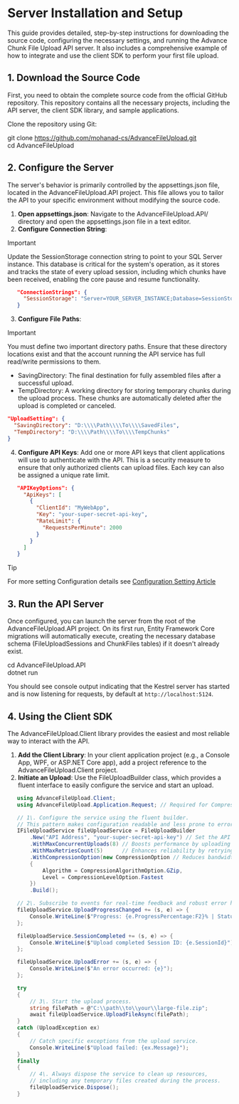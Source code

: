# **Server Installation and Setup**

This guide provides detailed, step-by-step instructions for downloading the source code, configuring the necessary settings, and running the Advance Chunk File Upload API server. It also includes a comprehensive example of how to integrate and use the client SDK to perform your first file upload.

## **1\. Download the Source Code**

First, you need to obtain the complete source code from the official GitHub repository. This repository contains all the necessary projects, including the API server, the client SDK library, and sample applications.

Clone the repository using Git:

git clone https://github.com/mohanad-cs/AdvanceFileUpload.git  
cd AdvanceFileUpload

## **2\. Configure the Server**

The server's behavior is primarily controlled by the appsettings.json file, located in the AdvanceFileUpload.API project. This file allows you to tailor the API to your specific environment without modifying the source code.

1. **Open appsettings.json**: Navigate to the AdvanceFileUpload.API/ directory and open the appsettings.json file in a text editor.  
2. **Configure Connection String**: 
>[!IMPORTANT]
>Update the SessionStorage connection string to point to your SQL Server instance. This database is critical for the system's operation, as it stores and tracks the state of every upload session, including which chunks have been received, enabling the core pause and resume functionality. 

```json 
   "ConnectionStrings": {  
     "SessionStorage": "Server=YOUR_SERVER_INSTANCE;Database=SessionStorageDb;TrustServerCertificate=true;TrustedConnection=True;"  
   }
```
3. **Configure File Paths**: 
>[!IMPORTANT]
>You must define two important directory paths. Ensure that these directory locations exist and that the account running the API service has full read/write permissions to them. 
* SavingDirectory: The final destination for fully assembled files after a successful upload.  
* TempDirectory: A working directory for storing temporary chunks during the upload process. These chunks are automatically deleted after the upload is completed or canceled.

```json
"UploadSetting": {  
  "SavingDirectory": "D:\\\\Path\\\\To\\\\SavedFiles",  
  "TempDirectory": "D:\\\\Path\\\\To\\\\TempChunks"  
}
```
4. **Configure API Keys**: Add one or more API keys that client applications will use to authenticate with the API. This is a security measure to ensure that only authorized clients can upload files. Each key can also be assigned a unique rate limit.  
```json
   "APIKeyOptions": {  
     "ApiKeys": [  
       {  
         "ClientId": "MyWebApp",  
         "Key": "your-super-secret-api-key",  
         "RateLimit": {  
           "RequestsPerMinute": 2000  
         }  
       }  
     ]  
   }
```
>[!TIP]
>For more setting Configuration details see [Configuration Setting Article](../docs/Configuration-Settings.html)

## **3\. Run the API Server**

Once configured, you can launch the server from the root of the AdvanceFileUpload.API project. On its first run, Entity Framework Core migrations will automatically execute, creating the necessary database schema (FileUploadSessions and ChunkFiles tables) if it doesn't already exist.

cd AdvanceFileUpload.API  
dotnet run

You should see console output indicating that the Kestrel server has started and is now listening for requests, by default at `http://localhost:5124`.

## **4\. Using the Client SDK**

The AdvanceFileUpload.Client library provides the easiest and most reliable way to interact with the API.

1. **Add the Client Library**: In your client application project (e.g., a Console App, WPF, or ASP.NET Core app), add a project reference to the AdvanceFileUpload.Client project.  
2. **Initiate an Upload**: Use the FileUploadBuilder class, which provides a fluent interface to easily configure the service and start an upload.  
```c#
   using AdvanceFileUpload.Client;  
   using AdvanceFileUpload.Application.Request; // Required for CompressionOption

   // 1\. Configure the service using the fluent builder.  
   // This pattern makes configuration readable and less prone to errors.  
   IFileUploadService fileUploadService = FileUploadBuilder  
       .New("API Address", "your-super-secret-api-key") // Set the API URL and your secret key  
       .WithMaxConcurrentUploads(8) // Boosts performance by uploading 8 chunks at once  
       .WithMaxRetriesCount(5)      // Enhances reliability by retrying failed chunks 5 times  
       .WithCompressionOption(new CompressionOption // Reduces bandwidth usage  
       {  
           Algorithm = CompressionAlgorithmOption.GZip,  
           Level = CompressionLevelOption.Fastest  
       })  
       .Build();

   // 2\. Subscribe to events for real-time feedback and robust error handling.  
   fileUploadService.UploadProgressChanged += (s, e) => {  
       Console.WriteLine($"Progress: {e.ProgressPercentage:F2}% | Status: {e.UploadStatus}");  
   };

   fileUploadService.SessionCompleted += (s, e) => {  
       Console.WriteLine($"Upload completed Session ID: {e.SessionId}");  
   };

   fileUploadService.UploadError += (s, e) => {  
       Console.WriteLine($"An error occurred: {e}");  
   };

   try  
   {  
       // 3\. Start the upload process.  
       string filePath = @"C:\\path\\to\\your\\large-file.zip";  
       await fileUploadService.UploadFileAsync(filePath);  
   }  
   catch (UploadException ex)  
   {  
       // Catch specific exceptions from the upload service.  
       Console.WriteLine($"Upload failed: {ex.Message}");  
   }  
   finally  
   {  
       // 4\. Always dispose the service to clean up resources,  
       // including any temporary files created during the process.  
       fileUploadService.Dispose();  
   }  
  ```
